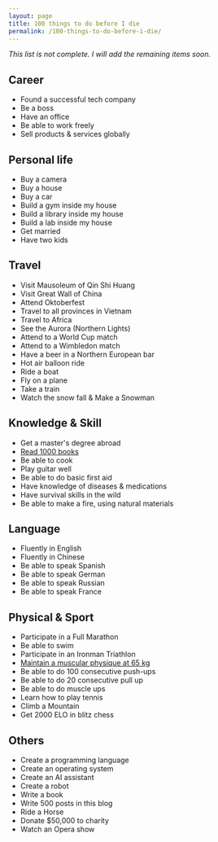 ```yaml
---
layout: page
title: 100 things to do before I die
permalink: /100-things-to-do-before-i-die/
---
```


*This list is not complete. I will add the remaining items soon.*

## Career

- Found a successful tech company
- Be a boss
- Have an office
- Be able to work freely
- Sell products & services globally

## Personal life

- Buy a camera
- Buy a house
- Buy a car
- Build a gym inside my house
- Build a library inside my house
- Build a lab inside my house
- Get married
- Have two kids

## Travel

- Visit Mausoleum of Qin Shi Huang
- Visit Great Wall of China
- Attend Oktoberfest
- Travel to all provinces in Vietnam
- Travel to Africa
- See the Aurora (Northern Lights)
- Attend to a World Cup match
- Attend to a Wimbledon match
- Have a beer in a Northern European bar
- Hot air balloon ride
- Ride a boat
- Fly on a plane
- Take a train
- Watch the snow fall & Make a Snowman

## Knowledge & Skill

- Get a master's degree abroad
- [Read 1000 books](/article/2025/06/16/my-reading-list)
- Be able to cook
- Play guitar well
- Be able to do basic first aid
- Have knowledge of diseases & medications
- Have survival skills in the wild
- Be able to make a fire, using natural materials

## Language

- Fluently in English
- Fluently in Chinese
- Be able to speak Spanish
- Be able to speak German
- Be able to speak Russian
- Be able to speak France

## Physical & Sport

- Participate in a Full Marathon
- Be able to swim
- Participate in an Ironman Triathlon
- [Maintain a muscular physique at 65 kg](/article/2025/06/16/my-diet-journey-in-2025)
- Be able to do 100 consecutive push-ups
- Be able to do 20 consecutive pull up
- Be able to do muscle ups
- Learn how to play tennis
- Climb a Mountain
- Get 2000 ELO in blitz chess

## Others

- Create a programming language
- Create an operating system
- Create an AI assistant
- Create a robot
- Write a book
- Write 500 posts in this blog
- Ride a Horse
- Donate $50,000 to charity
- Watch an Opera show
